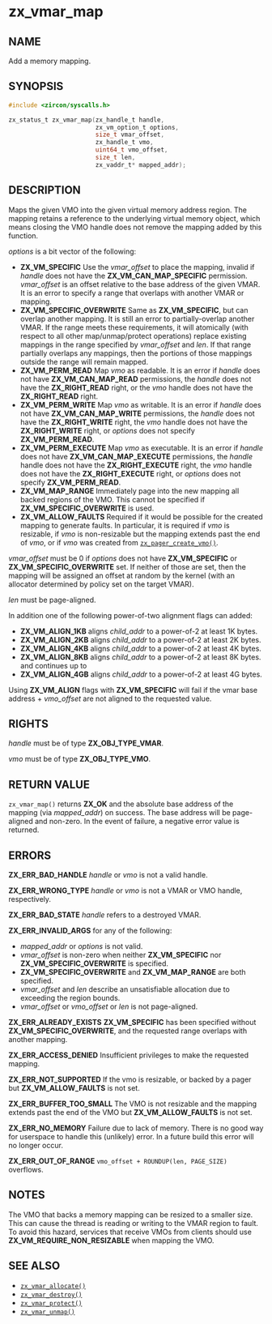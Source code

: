 # zx_vmar_map

## NAME

<!-- Contents of this heading updated by update-docs-from-fidl, do not edit. -->

Add a memory mapping.

## SYNOPSIS

<!-- Contents of this heading updated by update-docs-from-fidl, do not edit. -->

```c
#include <zircon/syscalls.h>

zx_status_t zx_vmar_map(zx_handle_t handle,
                        zx_vm_option_t options,
                        size_t vmar_offset,
                        zx_handle_t vmo,
                        uint64_t vmo_offset,
                        size_t len,
                        zx_vaddr_t* mapped_addr);
```

## DESCRIPTION

Maps the given VMO into the given virtual memory address region.  The mapping
retains a reference to the underlying virtual memory object, which means
closing the VMO handle does not remove the mapping added by this function.

*options* is a bit vector of the following:

- **ZX_VM_SPECIFIC**  Use the *vmar_offset* to place the mapping, invalid if
  *handle* does not have the **ZX_VM_CAN_MAP_SPECIFIC** permission.
  *vmar_offset* is an offset relative to the base address of the given VMAR.
  It is an error to specify a range that overlaps with another VMAR or mapping.
- **ZX_VM_SPECIFIC_OVERWRITE**  Same as **ZX_VM_SPECIFIC**, but can
  overlap another mapping.  It is still an error to partially-overlap another VMAR.
  If the range meets these requirements, it will atomically (with respect to all
  other map/unmap/protect operations) replace existing mappings in the range
  specified by *vmar_offset* and *len*. If that range partially overlaps any
  mappings, then the portions of those mappings outside the range will remain mapped.
- **ZX_VM_PERM_READ**  Map *vmo* as readable.  It is an error if *handle*
  does not have **ZX_VM_CAN_MAP_READ** permissions, the *handle* does
  not have the **ZX_RIGHT_READ** right, or the *vmo* handle does not have the
  **ZX_RIGHT_READ** right.
- **ZX_VM_PERM_WRITE**  Map *vmo* as writable.  It is an error if *handle*
  does not have **ZX_VM_CAN_MAP_WRITE** permissions, the *handle* does
  not have the **ZX_RIGHT_WRITE** right, the *vmo* handle does not have the
  **ZX_RIGHT_WRITE** right, or *options* does not specify **ZX_VM_PERM_READ**.
- **ZX_VM_PERM_EXECUTE**  Map *vmo* as executable.  It is an error if *handle*
  does not have **ZX_VM_CAN_MAP_EXECUTE** permissions, the *handle* handle does
  not have the **ZX_RIGHT_EXECUTE** right, the *vmo* handle does not have the
  **ZX_RIGHT_EXECUTE** right, or *options* does not specify **ZX_VM_PERM_READ**.
- **ZX_VM_MAP_RANGE**  Immediately page into the new mapping all backed
  regions of the VMO.  This cannot be specified if
  **ZX_VM_SPECIFIC_OVERWRITE** is used.
- **ZX_VM_ALLOW_FAULTS** Required if it would be possible for the created
  mapping to generate faults. In particular, it is required if *vmo* is resizable,
  if *vmo* is non-resizable but the mapping extends past the end of *vmo*, or if
  *vmo* was created from [`zx_pager_create_vmo()`].

*vmar_offset* must be 0 if *options* does not have **ZX_VM_SPECIFIC** or
**ZX_VM_SPECIFIC_OVERWRITE** set.  If neither of those are set, then
the mapping will be assigned an offset at random by the kernel (with an
allocator determined by policy set on the target VMAR).

*len* must be page-aligned.

In addition one of the following power-of-two alignment flags can added:

- **ZX_VM_ALIGN_1KB** aligns *child_addr* to a power-of-2 at least 1K bytes.
- **ZX_VM_ALIGN_2KB** aligns *child_addr* to a power-of-2 at least 2K bytes.
- **ZX_VM_ALIGN_4KB** aligns *child_addr* to a power-of-2 at least 4K bytes.
- **ZX_VM_ALIGN_8KB** aligns *child_addr* to a power-of-2 at least 8K bytes.
and continues up to
- **ZX_VM_ALIGN_4GB** aligns *child_addr* to a power-of-2 at least 4G bytes.

Using **ZX_VM_ALIGN** flags with **ZX_VM_SPECIFIC** will fail if the vmar
base address + *vmo_offset* are not aligned to the requested value.


## RIGHTS

<!-- Contents of this heading updated by update-docs-from-fidl, do not edit. -->

*handle* must be of type **ZX_OBJ_TYPE_VMAR**.

*vmo* must be of type **ZX_OBJ_TYPE_VMO**.

## RETURN VALUE

`zx_vmar_map()` returns **ZX_OK** and the absolute base address of the
mapping (via *mapped_addr*) on success.  The base address will be page-aligned
and non-zero.  In the event of failure, a negative error value is returned.

## ERRORS

**ZX_ERR_BAD_HANDLE**  *handle* or *vmo* is not a valid handle.

**ZX_ERR_WRONG_TYPE**  *handle* or *vmo* is not a VMAR or VMO handle, respectively.

**ZX_ERR_BAD_STATE**  *handle* refers to a destroyed VMAR.

**ZX_ERR_INVALID_ARGS** for any of the following:
 - *mapped_addr* or *options* is not valid.
 - *vmar_offset* is non-zero when neither **ZX_VM_SPECIFIC** nor **ZX_VM_SPECIFIC_OVERWRITE** is
   specified.
 - **ZX_VM_SPECIFIC_OVERWRITE** and **ZX_VM_MAP_RANGE** are both specified.
 - *vmar_offset* and *len* describe an unsatisfiable allocation due to exceeding the region bounds.
 - *vmar_offset* or *vmo_offset* or *len* is not page-aligned.

**ZX_ERR_ALREADY_EXISTS**  **ZX_VM_SPECIFIC** has been specified without
**ZX_VM_SPECIFIC_OVERWRITE**, and the requested range overlaps with another mapping.

**ZX_ERR_ACCESS_DENIED**  Insufficient privileges to make the requested mapping.

**ZX_ERR_NOT_SUPPORTED** If the vmo is resizable, or backed by a pager but
**ZX_VM_ALLOW_FAULTS** is not set.

**ZX_ERR_BUFFER_TOO_SMALL** The VMO is not resizable and the mapping extends past the end
of the VMO but **ZX_VM_ALLOW_FAULTS** is not set.

**ZX_ERR_NO_MEMORY**  Failure due to lack of memory.
There is no good way for userspace to handle this (unlikely) error.
In a future build this error will no longer occur.

**ZX_ERR_OUT_OF_RANGE** `vmo_offset + ROUNDUP(len, PAGE_SIZE)` overflows.

## NOTES

The VMO that backs a memory mapping can be resized to a smaller size. This can cause the
thread is reading or writing to the VMAR region to fault. To avoid this hazard, services
that receive VMOs from clients should use **ZX_VM_REQUIRE_NON_RESIZABLE** when mapping
the VMO.


## SEE ALSO

 - [`zx_vmar_allocate()`]
 - [`zx_vmar_destroy()`]
 - [`zx_vmar_protect()`]
 - [`zx_vmar_unmap()`]

<!-- References updated by update-docs-from-fidl, do not edit. -->

[`zx_pager_create_vmo()`]: pager_create_vmo.md
[`zx_vmar_allocate()`]: vmar_allocate.md
[`zx_vmar_destroy()`]: vmar_destroy.md
[`zx_vmar_protect()`]: vmar_protect.md
[`zx_vmar_unmap()`]: vmar_unmap.md
